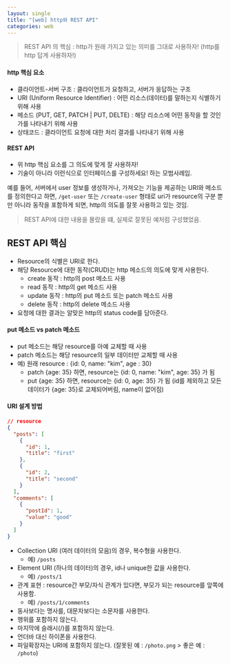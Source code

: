 ```yaml
---
layout: single
title: "[web] http와 REST API"
categories: web
---
```


> REST API 의 핵심 : http가 원래 가지고 있는 의미를 그대로 사용하자! (http를 http 답게 사용하자!)

#### http 핵심 요소

- 클라이언트-서버 구조 : 클라이언트가 요청하고, 서버가 응답하는 구조
- URI (Uniform Resource Identifier) : 어떤 리소스(데이터)를 말하는지 식별하기 위해 사용
- 메소드 (PUT, GET, PATCH | PUT, DELTE) : 해당 리소스에 어떤 동작을 할 것인가를 나타내기 위해 사용
- 상태코드 : 클라이언트 요청에 대한 처리 결과를 나타내기 위해 사용

#### REST API

- 위 http 핵심 요소를 그 의도에 맞게 잘 사용하자!
- 기술이 아니라 이런식으로 인터페이스를 구성하세요! 하는 모범사례임.

예를 들어, 서버에서 user 정보를 생성하거나, 가져오는 기능을 제공하는 URI와 메소드를 정의한다고 하면, `/get-user` 또는 `/create-user` 형태로 uri가 resource의 구분 뿐만 아니라 동작을 포함하게 되면, http의 의도를 잘못 사용하고 있는 것임.

> REST API에 대한 내용을 몰랐을 떄, 실제로 잘못된 예처럼 구성했었음.

## REST API 핵심

- Resource의 식별은 URI로 한다.
- 해당 Resource에 대한 동작(CRUD)는 http 메소드의 의도에 맞게 사용한다.
  - create 동작 : http의 post 메소드 사용
  - read 동작 : http의 get 메소드 사용
  - update 동작 : http의 put 메소드 또는 patch 메소드 사용
  - delete 동작 : http의 delete 메소드 사용
- 요청에 대한 결과는 알맞은 http의 status code를 담아준다.

#### put 메소드 vs patch 메소드

- put 메소드는 해당 resource를 아예 교체할 때 사용
- patch 메소드는 해당 resource의 일부 데이터만 교체할 때 사용
- 예) 원래 resource : {id: 0, name: "kim", age : 30}
  - patch {age: 35} 하면, resource는 {id: 0, name: "kim", age: 35} 가 됨
  - put {age: 35} 하면, resource는 {id: 0, age: 35} 가 됨 (id를 제외하고 모든 데이터가 {age: 35}로 교체되어버림, name이 없어짐)

#### URI 설계 방법

```json
// resource
{
  "posts": [
    {
      "id": 1,
      "title": "first"
    },
    {
      "id": 2,
      "title": "second"
    }
  ],
  "comments": [
    {
      "postId": 1,
      "value": "good"
    }
  ]
}
```

- Collection URI (여러 데이터의 모음)의 경우, 복수형을 사용한다.
  - 예) `/posts`
- Element URI (하나의 데이터)의 경우, id나 unique한 값을 사용한다.
  - 예) `/posts/1`
- 관계 표현 : resource간 부모/자식 관계가 있다면, 부모가 되는 resource를 앞쪽에 사용함.
  - 예) `/posts/1/comments`
- 동사보다는 명사를, 대문자보다는 소문자를 사용한다.
- 행위를 포함하지 않는다.
- 마지막에 슬래시(/)를 포함하지 않는다.
- 언더바 대신 하이폰을 사용한다.
- 파일확장자는 URI에 포함하지 않는다. (잘못된 예 : `/photo.png` > 좋은 예 : `/photo`)
